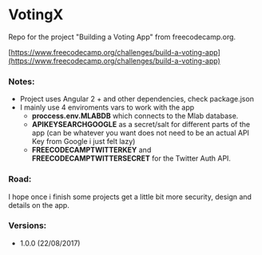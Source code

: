 # VotingX

Repo for the project "Building a Voting App" from freecodecamp.org.

[https://www.freecodecamp.org/challenges/build-a-voting-app](https://www.freecodecamp.org/challenges/build-a-voting-app)

### Notes:
* Project uses Angular 2 + and other dependencies, check package.json
* I mainly use 4 enviroments vars to work with the app
	*  **proccess.env.MLABDB** which connects to the Mlab database.
	*  **APIKEYSEARCHGOOGLE** as a secret/salt for different parts of the app (can be whatever you want does not need to be an actual API Key from Google i just felt lazy)
	*  **FREECODECAMPTWITTERKEY** and **FREECODECAMPTWITTERSECRET** for the Twitter Auth API.

	
### Road:

I hope once i finish some projects get a little bit more security, design and details on the app.

### Versions:

* 1.0.0 (22/08/2017)